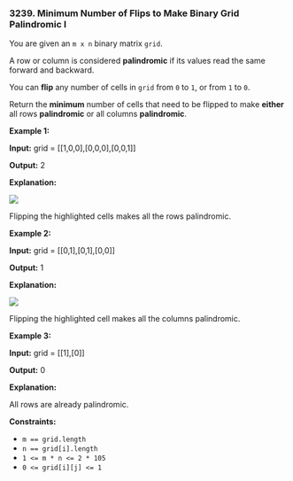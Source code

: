 ### 3239\. Minimum Number of Flips to Make Binary Grid Palindromic I

You are given an `m x n` binary matrix `grid`.

A row or column is considered **palindromic** if its values read the same forward and backward.

You can **flip** any number of cells in `grid` from `0` to `1`, or from `1` to `0`.

Return the **minimum** number of cells that need to be flipped to make **either** all rows **palindromic** or all columns **palindromic**.

**Example 1:**

**Input:** grid = \[\[1,0,0\],\[0,0,0\],\[0,0,1\]\]

**Output:** 2

**Explanation:**

![](https://assets.leetcode.com/uploads/2024/07/07/screenshot-from-2024-07-08-00-20-10.png)

Flipping the highlighted cells makes all the rows palindromic.

**Example 2:**

**Input:** grid = \[\[0,1\],\[0,1\],\[0,0\]\]

**Output:** 1

**Explanation:**

![](https://assets.leetcode.com/uploads/2024/07/07/screenshot-from-2024-07-08-00-31-23.png)

Flipping the highlighted cell makes all the columns palindromic.

**Example 3:**

**Input:** grid = \[\[1\],\[0\]\]

**Output:** 0

**Explanation:**

All rows are already palindromic.

**Constraints:**

*   `m == grid.length`
*   `n == grid[i].length`
*   `1 <= m * n <= 2 * 105`
*   `0 <= grid[i][j] <= 1`
